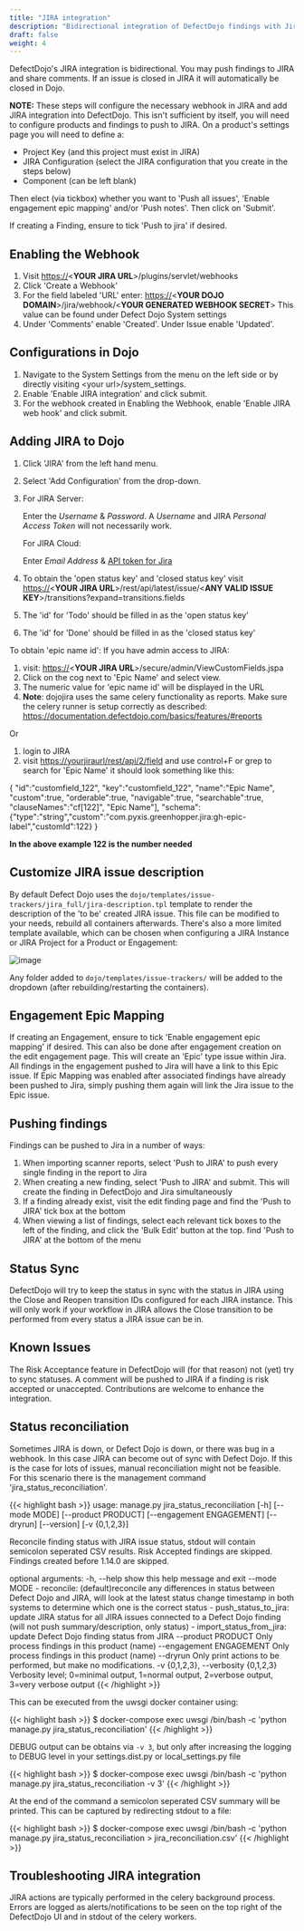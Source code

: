 ```yaml
---
title: "JIRA integration"
description: "Bidirectional integration of DefectDojo findings with Jira issues."
draft: false
weight: 4
---
```


DefectDojo\'s JIRA integration is bidirectional. You may push findings
to JIRA and share comments. If an issue is closed in JIRA it will
automatically be closed in Dojo.

**NOTE:** These steps will configure the necessary webhook in JIRA and add JIRA integration into DefectDojo. This isn\'t sufficient by itself, you will need to configure products and findings to push to JIRA. On a product\'s settings page you will need to define a:

-   Project Key (and this project must exist in JIRA)
-   JIRA Configuration (select the JIRA configuration that you
        create in the steps below)
-   Component (can be left blank)

Then elect (via tickbox) whether you want to \'Push all issues\',
\'Enable engagement epic mapping\' and/or \'Push notes\'. Then click on
\'Submit\'.

If creating a Finding, ensure to tick \'Push to jira\' if desired.

Enabling the Webhook
--------------------

1.  Visit <https://>\<**YOUR JIRA URL**\>/plugins/servlet/webhooks
2.  Click \'Create a Webhook\'
3.  For the field labeled \'URL\' enter: <https://>\<**YOUR DOJO
    DOMAIN**\>/jira/webhook/<**YOUR GENERATED WEBHOOK SECRET**>
    This value can be found under Defect Dojo System settings
4.  Under \'Comments\' enable \'Created\'. Under Issue enable
    \'Updated\'.

Configurations in Dojo
----------------------

1.  Navigate to the System Settings from the menu on the left side
    or by directly visiting \<your url\>/system\_settings.
2.  Enable \'Enable JIRA integration\' and click submit.
3.  For the webhook created in Enabling the Webhook, enable
    \'Enable JIRA web hook\' and click submit.

Adding JIRA to Dojo
-------------------

1.  Click \'JIRA\' from the left hand menu.
2.  Select \'Add Configuration\' from the drop-down.
3.  For JIRA Server: 
    
    Enter the _Username_ & _Password_. A _Username_ and JIRA _Personal Access Token_ will not necessarily work.
    
    For JIRA Cloud:
    
    Enter _Email Address_ & [API token for Jira](https://support.atlassian.com/atlassian-account/docs/manage-api-tokens-for-your-atlassian-account/)
4.  To obtain the \'open status key\' and \'closed status key\'
    visit <https://>\<**YOUR JIRA
    URL**\>/rest/api/latest/issue/\<**ANY VALID ISSUE
    KEY**\>/transitions?expand=transitions.fields
5.  The \'id\' for \'Todo\' should be filled in as the \'open status
    key\'
6.  The \'id\' for \'Done\' should be filled in as the \'closed
    status key\'

To obtain \'epic name id\': If you have admin access to JIRA:

1.  visit: <https://>\<**YOUR JIRA
    URL**\>/secure/admin/ViewCustomFields.jspa
2.  Click on the cog next to \'Epic Name\' and select view.
3.  The numeric value for \'epic name id\' will be displayed in the
    URL
4.  **Note**: dojojira uses the same celery functionality as
    reports. Make sure the celery runner is setup correctly as
    described:
    <https://documentation.defectdojo.com/basics/features/#reports>

Or

1.  login to JIRA
2.  visit <https://yourjiraurl/rest/api/2/field> and use control+F
    or grep to search for \'Epic Name\' it should look something
    like this:

{
    "id":"customfield_122",
    "key":"customfield_122",
    "name":"Epic Name",
    "custom":true,
    "orderable":true,
    "navigable":true,
    "searchable":true,
    "clauseNames":"cf[122]",
    "Epic Name"\],
    "schema":{"type":"string","custom":"com.pyxis.greenhopper.jira:gh-epic-label","customId":122}
}

**In the above example 122 is the number needed**

## Customize JIRA issue description

By default Defect Dojo uses the `dojo/templates/issue-trackers/jira_full/jira-description.tpl` template to render the description of the 'to be' created JIRA issue.
This file can be modified to your needs, rebuild all containers afterwards. There's also a more limited template available, which can be chosen when
configuring a JIRA Instance or JIRA Project for a Product or Engagement:

![image](../../images/jira_issue_templates.png)

Any folder added to  `dojo/templates/issue-trackers/` will be added to the dropdown (after rebuilding/restarting the containers).

## Engagement Epic Mapping

If creating an Engagement, ensure to tick 'Enable engagement epic mapping' if desired. This can also be done after engagement creation on the edit engagement page.
This will create an 'Epic' type issue within Jira. All findings in the engagement pushed to Jira will have a link to this Epic issue.
If Epic Mapping was enabled after associated findings have already been pushed to Jira, simply pushing them again will link the Jira issue to the Epic issue.

## Pushing findings

Findings can be pushed to Jira in a number of ways:

1. When importing scanner reports, select 'Push to JIRA' to push every single finding in the report to Jira
2. When creating a new finding, select 'Push to JIRA' and submit. This will create the finding in DefectDojo and Jira simultaneously
3. If a finding already exist, visit the edit finding page and find the 'Push to JIRA' tick box at the bottom
4. When viewing a list of findings, select each relevant tick boxes to the left of the finding, and click the 'Bulk Edit' button at the top. find 'Push to JIRA' at the bottom of the menu

## Status Sync

DefectDojo will try to keep the status in sync with the status in JIRA
using the Close and Reopen transition IDs configured for each JIRA instance. This
will only work if your workflow in JIRA allows the Close transition to be
performed from every status a JIRA issue can be in.

## Known Issues

The Risk Acceptance feature
in DefectDojo will (for that reason) not (yet) try to sync statuses. A
comment will be pushed to JIRA if a finding is risk accepted or
unaccepted. Contributions are welcome to enhance the integration.

## Status reconciliation

Sometimes JIRA is down, or Defect Dojo is down, or there was bug in a webhook. In this case
JIRA can become out of sync with Defect Dojo. If this is the case for lots of issues, manual reconciliation
might not be feasible. For this scenario there is the management command 'jira_status_reconciliation'.

{{< highlight bash >}}
usage: manage.py jira_status_reconciliation [-h] [--mode MODE] [--product PRODUCT] [--engagement ENGAGEMENT] [--dryrun] [--version] [-v {0,1,2,3}]

Reconcile finding status with JIRA issue status, stdout will contain semicolon seperated CSV results.
Risk Accepted findings are skipped. Findings created before 1.14.0 are skipped.

optional arguments:
  -h, --help            show this help message and exit
  --mode MODE           - reconcile: (default)reconcile any differences in status between Defect Dojo and JIRA, will look at the latest status change
                        timestamp in both systems to determine which one is the correct status
                        - push_status_to_jira: update JIRA status for all JIRA issues
                        connected to a Defect Dojo finding (will not push summary/description, only status)
                        - import_status_from_jira: update Defect Dojo
                        finding status from JIRA
  --product PRODUCT     Only process findings in this product (name)
  --engagement ENGAGEMENT
                        Only process findings in this product (name)
  --dryrun              Only print actions to be performed, but make no modifications.
  -v {0,1,2,3}, --verbosity {0,1,2,3}
                        Verbosity level; 0=minimal output, 1=normal output, 2=verbose output, 3=very verbose output
{{< /highlight >}}

This can be executed from the uwsgi docker container using:

{{< highlight bash >}}
$ docker-compose exec uwsgi /bin/bash -c 'python manage.py jira_status_reconciliation'
{{< /highlight >}}

DEBUG output can be obtains via `-v 3`, but only after increasing the logging to DEBUG level in your settings.dist.py or local_settings.py file

{{< highlight bash >}}
$ docker-compose exec uwsgi /bin/bash -c 'python manage.py jira_status_reconciliation -v 3'
{{< /highlight >}}

At the end of the command a semicolon seperated CSV summary will be printed. This can be captured by redirecting stdout to a file:

{{< highlight bash >}}
$ docker-compose exec uwsgi /bin/bash -c 'python manage.py jira_status_reconciliation > jira_reconciliation.csv'
{{< /highlight >}}


## Troubleshooting JIRA integration

JIRA actions are typically performed in the celery background process.
Errors are logged as alerts/notifications to be seen on the top right of
the DefectDojo UI and in stdout of the celery workers.

